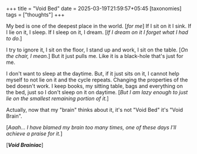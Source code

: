 +++
title = "Void Bed"
date = 2025-03-19T21:59:57+05:45
[taxonomies] 
tags = ["thoughts"]
+++

My bed is one of the deepest place in the world. [_for me_] If I sit on it
I sink. If I lie on it, I sleep. If I sleep on it, I dream. [_If I dream on it
I forget what I had to do._]

I try to ignore it, I sit on the floor, I stand up and work, I sit on the table.
[_On the chair, I mean._] But it just pulls me. Like it is a black-hole that's
just for me.

I don't want to sleep at the daytime. But, if it just sits on it, I cannot help
myself to not lie on it and the cycle repeats. Changing the properties of the bed
doesn't work. I keep books, my sitting table, bags and everything on the bed, just
so I don't sleep on it on daytime. [_But I am lazy enough to just lie on the smallest
remaining portion of it._]

Actually, now that my "brain" thinks about it, it's not "Void Bed" it's "Void Brain".

[_Aaah... I have blamed my brain too many times, one of these days I'll achieve a praise for it._]  

[___Void Brainiac___]
